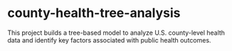 # county-health-tree-analysis
This project builds a tree-based model to analyze U.S. county-level health data and identify key factors associated with public health outcomes.
